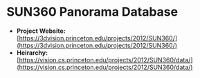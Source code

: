 # SUN360 Panorama Database

- **Project Website:** [https://3dvision.princeton.edu/projects/2012/SUN360/](https://3dvision.princeton.edu/projects/2012/SUN360/)
- **Heirarchy:** [https://vision.cs.princeton.edu/projects/2012/SUN360/data/](https://vision.cs.princeton.edu/projects/2012/SUN360/data/)
